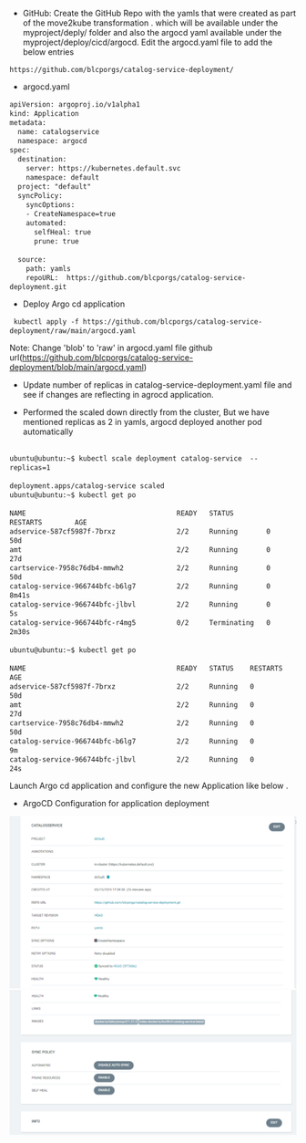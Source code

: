 * GitHub:
  Create the GitHub Repo with  the yamls that were created as part of the move2kube transformation .
  which will be available under the
  myproject/deply/ folder
  and also the argocd yaml available under the myproject/deploy/cicd/argocd.
  Edit the argocd.yaml file to add the below entries 
```
https://github.com/blcporgs/catalog-service-deployment/
```

* argocd.yaml
```
apiVersion: argoproj.io/v1alpha1
kind: Application
metadata:
  name: catalogservice
  namespace: argocd
spec:
  destination:
    server: https://kubernetes.default.svc
    namespace: default
  project: "default"
  syncPolicy:   
    syncOptions:
    - CreateNamespace=true
    automated:
      selfHeal: true
      prune: true

  source:
    path: yamls
    repoURL:  https://github.com/blcporgs/catalog-service-deployment.git
```

* Deploy Argo cd application
```
 kubectl apply -f https://github.com/blcporgs/catalog-service-deployment/raw/main/argocd.yaml
```
Note: Change 'blob' to 'raw' in argocd.yaml file github url(https://github.com/blcporgs/catalog-service-deployment/blob/main/argocd.yaml)

* Update number of replicas in catalog-service-deployment.yaml file and see if changes are reflecting in agrocd application.
  
* Performed the scaled down directly from the cluster, But  we have mentioned replicas as 2 in yamls, argocd deployed another pod automatically

```

ubuntu@ubuntu:~$ kubectl scale deployment catalog-service  --replicas=1

deployment.apps/catalog-service scaled
ubuntu@ubuntu:~$ kubectl get po

NAME                                     READY   STATUS        RESTARTS        AGE
adservice-587cf5987f-7brxz               2/2     Running       0               50d
amt                                      2/2     Running       0               27d
cartservice-7958c76db4-mmwh2             2/2     Running       0               50d
catalog-service-966744bfc-b6lg7          2/2     Running       0               8m41s
catalog-service-966744bfc-jlbvl          2/2     Running       0               5s
catalog-service-966744bfc-r4mg5          0/2     Terminating   0               2m30s

ubuntu@ubuntu:~$ kubectl get po

NAME                                     READY   STATUS    RESTARTS        AGE
adservice-587cf5987f-7brxz               2/2     Running   0               50d
amt                                      2/2     Running   0               27d
cartservice-7958c76db4-mmwh2             2/2     Running   0               50d
catalog-service-966744bfc-b6lg7          2/2     Running   0               9m
catalog-service-966744bfc-jlbvl          2/2     Running   0               24s

```
Launch  Argo cd application and configure the new Application like below .
* ArgoCD Configuration for application deployment

![alt text](image.png)
![alt text](image-1.png)



